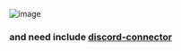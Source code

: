 ![image](https://user-images.githubusercontent.com/86098669/184616785-84544bab-7298-438e-862b-79765e59bfbd.png)
### and need include [discord-connector](https://github.com/maddinat0r/samp-discord-connector)
